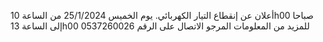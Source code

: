 أعلان عن إنقطاع التيار الكهربائي.        يوم الخميس 25/1/2024 من الساعة 10h00 صباحا إلى الساعة 13h00  للمزيد من المعلومات المرجو الاتصال على الرقم 0537260026
